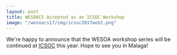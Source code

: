 ```yaml
---
layout: post
title: WESOACS Accepted as an ICSOC Workshop
image: "/wesoacs17/img/icsoc2017web2.png"
---
```


We're happy to announce that the WESOA workshop series will be continued at [ICSOC](http://www.icsoc.org) this year. Hope to see you in Malaga!
